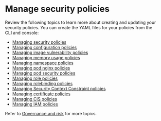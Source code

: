 # Manage security policies

Review the following topics to learn more about creating and updating your security policies. You can create the YAML files for your policies from the CLI and console: 

- [Managing security policies](create_policy.md)
- [Managing configuration policies](create_config_pol.md)
- [Managing image vulnerability policies](create_image_vuln.md)
- [Managing memory usage policies](create_memory_policy.md)
- [Managing namespace policies](create_ns_policy.md)
- [Managing pod nginx policies](create_nginx_policy.md)
- [Managing pod security policies](create_psp_policy.md)
- [Managing role policies](create_role_policy.md)
- [Managing rolebinding policies](create_rb_policy.md)
- [Managing Security Context Constraint policies](create_scc_policy.md)
- [Managing certificate policies](create_cert_pol.md)
- [Managing CIS policies](create_cis_pol.md)
- [Managing IAM policies](create_iam_policy.md) 

Refer to [Governance and risk](compliance_intro.md) for more topics. 


